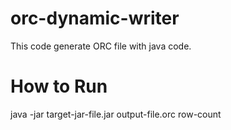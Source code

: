# orc-dynamic-writer


This code generate ORC file with java code. 

# How to Run

java -jar target-jar-file.jar output-file.orc row-count
